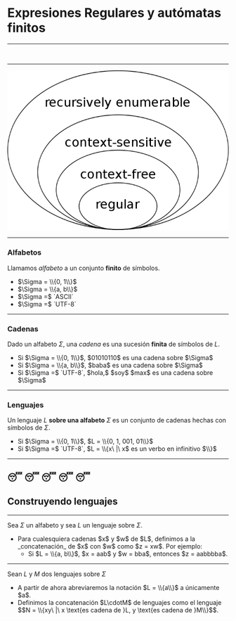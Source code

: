 # Expresiones Regulares y autómatas finitos

---

<img width="40%" height="40%" data-src="img/chomsky.jpg" style="border-style: none" target="_blank">

---

![chomsky](img/chomsky-hierarchy.png)

---

### Alfabetos

Llamamos _alfabeto_ a un conjunto **finito** de símbolos.

<ul>
	<li class="fragment">$\Sigma = \\{0, 1\\}$</li>
	<li class="fragment">$\Sigma = \\{a, b\\}$</li>
	<li class="fragment">$\Sigma =$ `ASCII`</li>
	<li class="fragment">$\Sigma =$ `UTF-8`</li>
</ul>

---

### Cadenas

Dado un alfabeto $\Sigma$, una _cadena_ es una sucesión **finita** de símbolos
de $L$.

<ul>
	<li class="fragment">
		Si $\Sigma = \\{0, 1\\}$, $01010110$ es una cadena sobre $\Sigma$
	</li>
    <li class="fragment">
		Si $\Sigma = \\{a, b\\}$, $baba$ es una cadena sobre $\Sigma$
	</li>
	<li class="fragment">
		Si $\Sigma =$ `UTF-8`, $hola,$ $soy$ $max$ es una cadena sobre $\Sigma$
	</li>
</ul>

---

### Lenguajes

Un lenguaje $L$ **sobre una alfabeto** $\Sigma$ es un conjunto de cadenas hechas
con símbolos de $\Sigma$.

<ul>
	<li class="fragment">
		Si $\Sigma = \\{0, 1\\}$, $L = \\{0, 1, 001, 01\\}$
	</li>
	<li class="fragment">
		Si $\Sigma =$ `UTF-8`, $L = \\{x\ |\ x$ es un verbo en infinitivo $\\}$
	</li>

</ul>

---
😴 😴 😴 😴 😴
---

## Construyendo lenguajes

---

Sea $\Sigma$ un alfabeto y sea $L$ un lenguaje sobre $\Sigma$.

<ul>
	<li class="fragment">
		Para cualesquiera cadenas $x$ y $w$ de $L$, definimos a la _concatenación_
		de $x$ con $w$ como $z = xw$. Por ejemplo:
		<ul>
			<li class="fragment">
				Si $L = \\{a, b\\}$, $x = aab$ y $w = bba$, entonces
				$z = aabbbba$.
			</li>
		</ul>
	</li>
</ul>

---

Sean $L$ y $M$ dos lenguajes sobre $\Sigma$

<ul>
	<li class="fragment">
		A partir de ahora abreviaremos la notación $L = \\{a\\}$ a únicamente
		$a$.
	</li>
	<li class="fragment">
		Definimos la concatenación $L\cdotM$ de lenguajes como el lenguaje
		$$N = \\{xy\ |\  x \text{es cadena de }L, y \text{es cadena de }M\\}$$.
	</li>
</ul>
